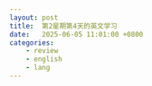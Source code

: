 ```yaml
---
layout: post
title:  第2星期第4天的英文学习
date:   2025-06-05 11:01:00 +0800
categories: 
    - review
    - english
    - lang
---
```


